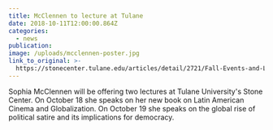 ```yaml
---
title: McClennen to lecture at Tulane
date: 2018-10-11T12:00:00.864Z
categories: 
  - news
publication:
image: /uploads/mcclennen-poster.jpg
link_to_original: >-
  https://stonecenter.tulane.edu/articles/detail/2721/Fall-Events-and-Lectures-by-the-Department-of-Spanish-and-Portuguese-
---
```


Sophia McClennen will be offering two lectures at Tulane University's Stone Center. On October 18 she speaks on her new book on Latin American Cinema and Globalization. On October 19 she speaks on the global rise of political satire and its implications for democracy.